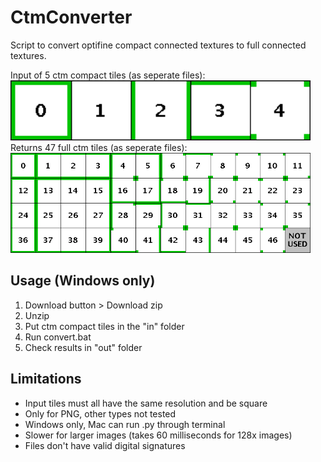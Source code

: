 # CtmConverter
 Script to convert optifine compact connected textures to full connected textures.  
   
 Input of 5 ctm compact tiles (as seperate files):  
 <img src="https://raw.githubusercontent.com/sp614x/optifine/master/OptiFineDoc/doc/images/ctm_compact_template.png" alt="" data-canonical width="480" height="96" />  
 Returns 47 full ctm tiles (as seperate files):  
 <img src="https://raw.githubusercontent.com/sp614x/optifine/master/OptiFineDoc/doc/images/ctm_template.png" alt="" data-canonical width="480" height="160" />

## Usage (Windows only)
  1. Download button > Download zip
  2. Unzip
  3. Put ctm compact tiles in the "in" folder
  4. Run convert.bat
  5. Check results in "out" folder

## Limitations
  * Input tiles must all have the same resolution and be square
  * Only for PNG, other types not tested
  * Windows only, Mac can run .py through terminal
  * Slower for larger images (takes 60 milliseconds for 128x images)
  * Files don't have valid digital signatures
